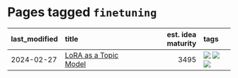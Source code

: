 # Pages tagged `finetuning`

|last_modified|title|est. idea maturity|tags
|:---|:---|---:|:---|
|2024-02-27|[LoRA as a Topic Model](../lora_lda.md)|3495|[![](https://img.shields.io/badge/tag-experimental-35b163)](../tags/experimental.md) [![](https://img.shields.io/badge/tag-finetuning-b4243e)](../tags/finetuning.md) [![](https://img.shields.io/badge/tag-nlp-b7fb0)](../tags/nlp.md)|
